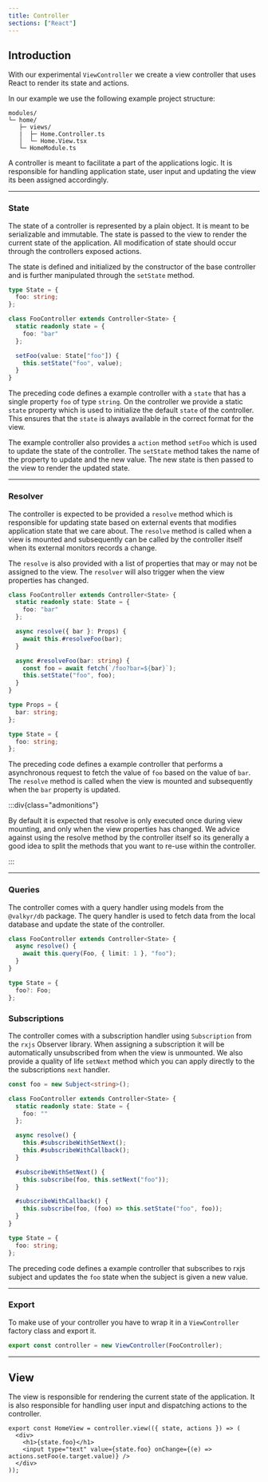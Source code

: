 ```yaml
---
title: Controller
sections: ["React"]
---
```


## Introduction

With our experimental `ViewController` we create a view controller that uses React to render its state and actions.

In our example we use the following example project structure:

```
modules/
└─ home/
   ├─ views/
   |  ├─ Home.Controller.ts
   │  └─ Home.View.tsx
   └─ HomeModule.ts
```

A controller is meant to facilitate a part of the applications logic. It is responsible for handling application state, user input and updating the view its been assigned accordingly.

---

### State

The state of a controller is represented by a plain object. It is meant to be serializable and immutable. The state is passed to the view to render the current state of the application. All modification of state should occur through the controllers exposed actions.

The state is defined and initialized by the constructor of the base controller and is further manipulated through the `setState` method.

```ts
type State = {
  foo: string;
};

class FooController extends Controller<State> {
  static readonly state = {
    foo: "bar"
  };

  setFoo(value: State["foo"]) {
    this.setState("foo", value);
  }
}
```

The preceding code defines a example controller with a `state` that has a single property `foo` of type `string`. On the controller we provide a static `state` property which is used to initialize the default `state` of the controller. This ensures that the `state` is always available in the correct format for the view.

The example controller also provides a `action` method `setFoo` which is used to update the state of the controller. The `setState` method takes the name of the property to update and the new value. The new state is then passed to the view to render the updated state.

---

### Resolver

The controller is expected to be provided a `resolve` method which is responsible for updating state based on external events that modifies application state that we care about. The `resolve` method is called when a view is mounted and subsequently can be called by the controller itself when its external monitors records a change.

The `resolve` is also provided with a list of properties that may or may not be assigned to the view. The `resolver` will also trigger when the view properties has changed.

```ts
class FooController extends Controller<State> {
  static readonly state: State = {
    foo: "bar"
  };

  async resolve({ bar }: Props) {
    await this.#resolveFoo(bar);
  }

  async #resolveFoo(bar: string) {
    const foo = await fetch(`/foo?bar=${bar}`);
    this.setState("foo", foo);
  }
}

type Props = {
  bar: string;
};

type State = {
  foo: string;
};
```

The preceding code defines a example controller that performs a asynchronous request to fetch the value of `foo` based on the value of `bar`. The `resolve` method is called when the view is mounted and subsequently when the `bar` property is updated.

:::div{class="admonitions"}

By default it is expected that resolve is only executed once during view mounting, and only when the view properties has changed. We advice against using the resolve method by the controller itself so its generally a good idea to split the methods that you want to re-use within the controller.

:::

---

### Queries

The controller comes with a query handler using models from the `@valkyr/db` package. The query handler is used to fetch data from the local database and update the state of the controller.

```ts
class FooController extends Controller<State> {
  async resolve() {
    await this.query(Foo, { limit: 1 }, "foo");
  }
}

type State = {
  foo?: Foo;
};
```

### Subscriptions

The controller comes with a subscription handler using `Subscription` from the `rxjs` Observer library. When assigning a subscription it will be automatically unsubscribed from when the view is unmounted. We also provide a quality of life `setNext` method which you can apply directly to the the subscriptions `next` handler.

```ts
const foo = new Subject<string>();

class FooController extends Controller<State> {
  static readonly state: State = {
    foo: ""
  };

  async resolve() {
    this.#subscribeWithSetNext();
    this.#subscribeWithCallback();
  }

  #subscribeWithSetNext() {
    this.subscribe(foo, this.setNext("foo"));
  }

  #subscribeWithCallback() {
    this.subscribe(foo, (foo) => this.setState("foo", foo));
  }
}

type State = {
  foo: string;
};
```

The preceding code defines a example controller that subscribes to rxjs subject and updates the `foo` state when the subject is given a new value.

---

### Export

To make use of your controller you have to wrap it in a `ViewController` factory class and export it.

```ts
export const controller = new ViewController(FooController);
```

---

## View

The view is responsible for rendering the current state of the application. It is also responsible for handling user input and dispatching actions to the controller.

```tsx
export const HomeView = controller.view(({ state, actions }) => (
  <div>
    <h1>{state.foo}</h1>
    <input type="text" value={state.foo} onChange={(e) => actions.setFoo(e.target.value)} />
  </div>
));
```
